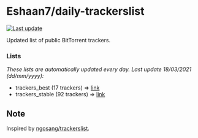 
# Eshaan7/daily-trackerslist 

[![Last update](https://img.shields.io/badge/Last%20update-18/03/2021-blue.svg)](#)

Updated list of public BitTorrent trackers.

### Lists
*These lists are automatically updated every day. Last update 18/03/2021 (_dd/mm/yyyy_):*

* trackers_best (17 trackers) => [link](https://raw.githubusercontent.com/eshaan7/daily-trackerslist/master/trackers_best.txt)
* trackers_stable (92 trackers) => [link](https://raw.githubusercontent.com/eshaan7/daily-trackerslist/master/trackers_stable.txt)

## Note

Inspired by [ngosang/trackerslist](https://github.com/ngosang/trackerslist).
